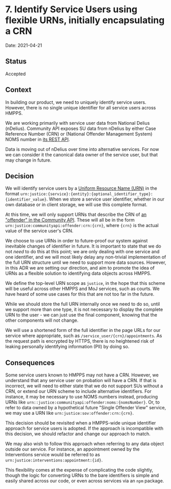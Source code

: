 # 7. Identify Service Users using flexible URNs, initially encapsulating a CRN

Date: 2021-04-21

## Status

Accepted

## Context

In building our product, we need to uniquely identify service users. However, there is no single unique identifier for all service users across HMPPS.

We are working primarily with service user data from National Delius (nDelius). Community API exposes SU data from nDelius by either Case Reference Number (CRN) or (National Offender Management System) NOMS number in [its REST API](https://community-api-secure.test.delius.probationhmpp.hmpps.dsd.io/swagger-ui/index.html#/Core%20offender).

Data is moving out of nDelius over time into alternative services. For now we can consider it the canonical data owner of the service user, but that may change in future.

## Decision

We will identify service users by a [Uniform Resource Name (URN)](https://en.wikipedia.org/wiki/Uniform_Resource_Name) in the format `urn:justice:{service}:{entity}:{optional_identifier_type}:{identifier_value}`. When we store a service user identifier, whether in our own database or in client storage, we will use this complete format.

At this time, we will only support URNs that describe the CRN of [an "offender" in the Community API](https://community-api-secure.test.delius.probation.hmpps.dsd.io/swagger-ui/index.html#/Core%20offender). These will all be in the form `urn:justice:communityapi:offender:crn:{crn}`, where `{crn}` is the actual value of the service user's CRN.

We choose to use URNs in order to future-proof our system against inevitable changes of identifier in future. It is important to state that we do not *need* to do this at this point; we are only dealing with one service and one identifier, and we will most likely delay any non-trivial implementation of the full URN structure until we need to support more data sources. However, in this ADR we are setting our direction, and aim to promote the idea of URNs as a flexible solution to identifying data objects across HMPPS.

We define the top-level URN scope as `justice`, in the hope that this scheme will be useful across other HMPPS and MoJ services, such as courts. We have heard of some use cases for this that are not too far in the future.

While we should store the full URN internally once we need to do so, until we support more than one type, it is not necessary to display the complete URN to the user - we can just use the final component, knowing that the other components will not change.

We will use a shortened form of the full identifier in the page URLs for our service where appropriate, such as `/service_user/{crn}/appointments`. As the request path is encrypted by HTTPS, there is no heightened risk of leaking personally identifying information (PII) by doing so.

## Consequences

Some service users known to HMPPS may not have a CRN. However, we understand that any service user on probation will have a CRN. If that is incorrect, we will need to either state that we do not support SUs without a CRN, or extend our URN scheme to include alternative identifiers. For instance, it may be necessary to use NOMS numbers instead, producing URNs like `urn::justice:communityapi:offender:noms:{nomsNumber}`. Or, to refer to data owned by a hypothetical future "Single Offender View" service, we may use a URN like `urn:justice:sov:offender:crn:{crn}`.

This decision should be revisited when a HMPPS-wide unique identifier approach for service users is adopted. If the approach is incompatible with this decision, we should refactor and change our approach to match.

We may also wish to follow this approach when referring to any data object outside our service. For instance, an appointment owned by the Interventions service would be referred to as `urn:justice:interventions:appointment:{id}`.

This flexibility comes at the expense of complicating the code slightly, though the logic for converting URNs to the bare identifiers is simple and easily shared across our code, or even across services via an `npm` package.
